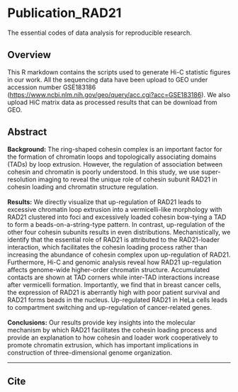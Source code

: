 # Publication_RAD21
The essential codes of data analysis for reproducible research.


## Overview
This R markdown contains the scripts used to generate Hi-C statistic figures in our work. All the sequencing data have been upload to GEO under accession number GSE183186 (https://www.ncbi.nlm.nih.gov/geo/query/acc.cgi?acc=GSE183186). We also upload HiC matrix data as processed results that can be download from GEO. 


## Abstract
**Background:** The ring-shaped cohesin complex is an important factor for the formation of chromatin loops and topologically associating domains (TADs) by loop extrusion. However, the regulation of association between cohesin and chromatin is poorly understood. In this study, we use super-resolution imaging to reveal the unique role of cohesin subunit RAD21 in cohesin loading and chromatin structure regulation.\
\
**Results:** We directly visualize that up-regulation of RAD21 leads to excessive chromatin loop extrusion into a vermicelli-like morphology with RAD21 clustered into foci and excessively loaded cohesin bow-tying a TAD to form a beads-on-a-string-type pattern. In contrast, up-regulation of the other four cohesin subunits results in even distributions. Mechanistically, we identify that the essential role of RAD21 is attributed to the RAD21-loader interaction, which facilitates the cohesin loading process rather than increasing the abundance of cohesin complex upon up-regulation of RAD21. Furthermore, Hi-C and genomic analysis reveal how RAD21 up-regulation affects genome-wide higher-order chromatin structure. Accumulated contacts are shown at TAD corners while inter-TAD interactions increase after vermicelli formation. Importantly, we find that in breast cancer cells, the expression of RAD21 is aberrantly high with poor patient survival and RAD21 forms beads in the nucleus. Up-regulated RAD21 in HeLa cells leads to compartment switching and up-regulation of cancer-related genes. \
\
**Conclusions:** Our results provide key insights into the molecular mechanism by which RAD21 facilitates the cohesin loading process and provide an explanation to how cohesin and loader work cooperatively to promote chromatin extrusion, which has important implications in construction of three-dimensional genome organization.

---
## Cite

